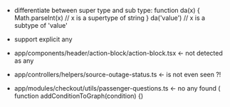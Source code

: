 

- differentiate between super type and sub type:
  function da(x) {
  Math.parseInt(x) // x is a supertype of string
  }
  da('value') // x is a subtype of 'value'

* support explicit any

* app/components/header/action-block/action-block.tsx <- not detected as any
* app/controllers/helpers/source-outage-status.ts  <- is not even seen ?!
* app/modules/checkout/utils/passenger-questions.ts <- no any found ( function addConditionToGraph(condition) {)